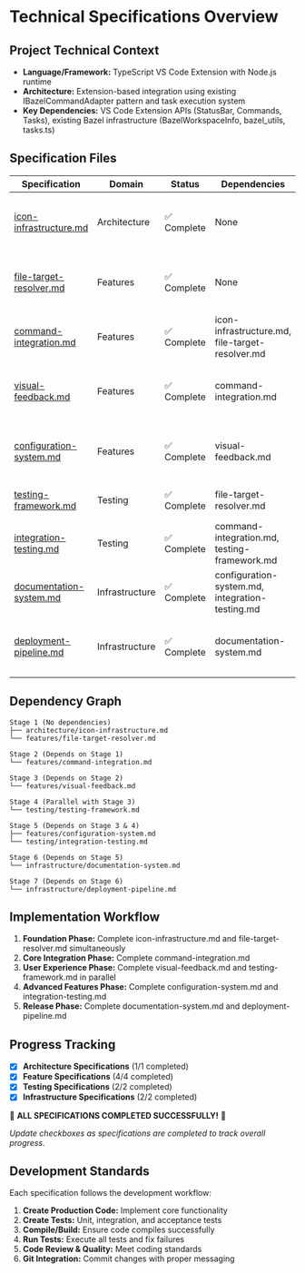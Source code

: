 # Technical Specifications Overview

## Project Technical Context
- **Language/Framework:** TypeScript VS Code Extension with Node.js runtime
- **Architecture:** Extension-based integration using existing IBazelCommandAdapter pattern and task execution system
- **Key Dependencies:** VS Code Extension APIs (StatusBar, Commands, Tasks), existing Bazel infrastructure (BazelWorkspaceInfo, bazel_utils, tasks.ts)

## Specification Files

| Specification | Domain | Status | Dependencies | Description |
|---------------|---------|---------|--------------|-------------|
| [icon-infrastructure.md](architecture/icon-infrastructure.md) | Architecture | ✅ Complete | None | StatusBar icon component and state management system |
| [file-target-resolver.md](features/file-target-resolver.md) | Features | ✅ Complete | None | Intelligent file-to-target mapping and resolution engine |
| [command-integration.md](features/command-integration.md) | Features | ✅ Complete | icon-infrastructure.md, file-target-resolver.md | Build command execution and adapter integration |
| [visual-feedback.md](features/visual-feedback.md) | Features | ✅ Complete | command-integration.md | User experience enhancements and visual states |
| [configuration-system.md](features/configuration-system.md) | Features | ✅ Complete | visual-feedback.md | Advanced configuration and customization options |
| [testing-framework.md](testing/testing-framework.md) | Testing | ✅ Complete | file-target-resolver.md | Comprehensive test suite for all components |
| [integration-testing.md](testing/integration-testing.md) | Testing | ✅ Complete | command-integration.md, testing-framework.md | End-to-end workflow testing |
| [documentation-system.md](infrastructure/documentation-system.md) | Infrastructure | ✅ Complete | configuration-system.md, integration-testing.md | User and developer documentation |
| [deployment-pipeline.md](infrastructure/deployment-pipeline.md) | Infrastructure | ✅ Complete | documentation-system.md | Release preparation and marketplace deployment |

## Dependency Graph
```
Stage 1 (No dependencies)
├── architecture/icon-infrastructure.md
└── features/file-target-resolver.md

Stage 2 (Depends on Stage 1)
└── features/command-integration.md

Stage 3 (Depends on Stage 2)
└── features/visual-feedback.md

Stage 4 (Parallel with Stage 3)
└── testing/testing-framework.md

Stage 5 (Depends on Stage 3 & 4)
├── features/configuration-system.md
└── testing/integration-testing.md

Stage 6 (Depends on Stage 5)
└── infrastructure/documentation-system.md

Stage 7 (Depends on Stage 6)
└── infrastructure/deployment-pipeline.md
```

## Implementation Workflow
1. **Foundation Phase:** Complete icon-infrastructure.md and file-target-resolver.md simultaneously
2. **Core Integration Phase:** Complete command-integration.md
3. **User Experience Phase:** Complete visual-feedback.md and testing-framework.md in parallel
4. **Advanced Features Phase:** Complete configuration-system.md and integration-testing.md
5. **Release Phase:** Complete documentation-system.md and deployment-pipeline.md

## Progress Tracking
- [x] **Architecture Specifications** (1/1 completed)
- [x] **Feature Specifications** (4/4 completed)
- [x] **Testing Specifications** (2/2 completed)
- [x] **Infrastructure Specifications** (2/2 completed)

🎉 **ALL SPECIFICATIONS COMPLETED SUCCESSFULLY!** 🎉

*Update checkboxes as specifications are completed to track overall progress.*

## Development Standards
Each specification follows the development workflow:
1. **Create Production Code:** Implement core functionality
2. **Create Tests:** Unit, integration, and acceptance tests
3. **Compile/Build:** Ensure code compiles successfully
4. **Run Tests:** Execute all tests and fix failures
5. **Code Review & Quality:** Meet coding standards
6. **Git Integration:** Commit changes with proper messaging 